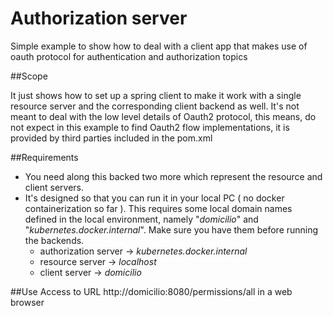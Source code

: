 # Authorization server

Simple example to show how to deal with a client app that makes use of oauth protocol for authentication and authorization topics

##Scope

It just shows how to set up a spring client to make it work with a single resource server and the corresponding client
backend as well. It's not meant to deal with the low level details of Oauth2 protocol, this means, do
not expect in this example to find Oauth2 flow implementations, it is provided by third parties included in the pom.xml

##Requirements

* You need along this backed two more which represent the resource and client servers.
* It's designed so that you can run it in your local PC ( no docker containerization so far ). This requires some local domain
  names defined in the local environment, namely "_domicilio_" and "_kubernetes.docker.internal_". Make sure you have them before running the backends.
  * authorization server -> _kubernetes.docker.internal_
  * resource server -> _localhost_
  * client server -> _domicilio_

##Use
Access to URL http://domicilio:8080/permissions/all in a web browser
